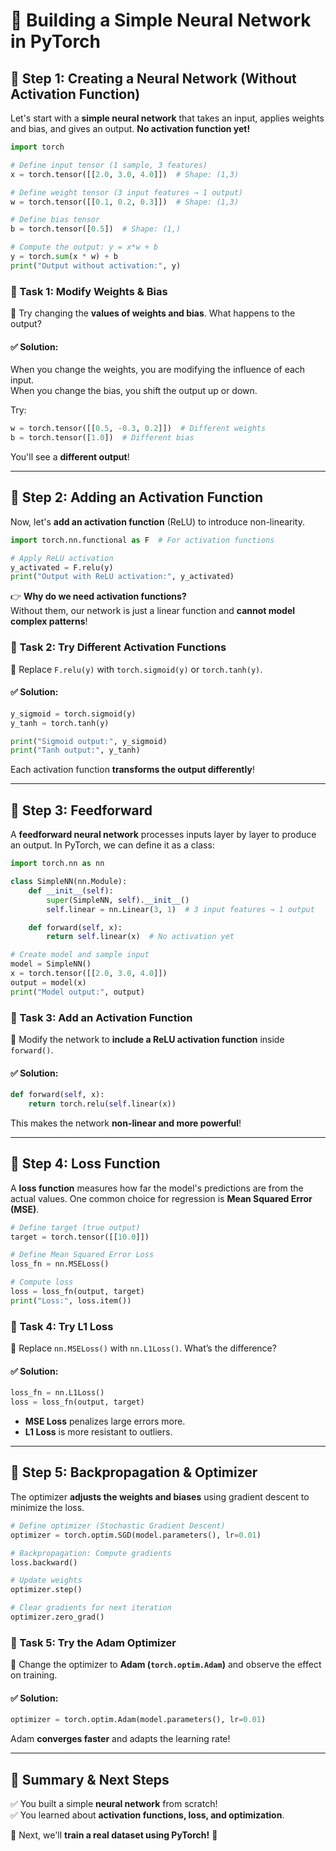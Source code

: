 # 🧠 Building a Simple Neural Network in PyTorch  

## 🔹 Step 1: Creating a Neural Network (Without Activation Function)  

Let's start with a **simple neural network** that takes an input, applies weights and bias, and gives an output. **No activation function yet!**  

```python
import torch

# Define input tensor (1 sample, 3 features)
x = torch.tensor([[2.0, 3.0, 4.0]])  # Shape: (1,3)

# Define weight tensor (3 input features → 1 output)
w = torch.tensor([[0.1, 0.2, 0.3]])  # Shape: (1,3)

# Define bias tensor
b = torch.tensor([0.5])  # Shape: (1,)

# Compute the output: y = x*w + b
y = torch.sum(x * w) + b
print("Output without activation:", y)
```

### 🎯 Task 1: Modify Weights & Bias  
🔹 Try changing the **values of weights and bias**. What happens to the output?  

#### ✅ Solution:  
When you change the weights, you are modifying the influence of each input.  
When you change the bias, you shift the output up or down.  

Try:  
```python
w = torch.tensor([[0.5, -0.3, 0.2]])  # Different weights
b = torch.tensor([1.0])  # Different bias
```
You'll see a **different output**!  

---

## 🔹 Step 2: Adding an Activation Function  

Now, let's **add an activation function** (ReLU) to introduce non-linearity.  

```python
import torch.nn.functional as F  # For activation functions

# Apply ReLU activation
y_activated = F.relu(y)
print("Output with ReLU activation:", y_activated)
```

👉 **Why do we need activation functions?**  
Without them, our network is just a linear function and **cannot model complex patterns**!  

### 🎯 Task 2: Try Different Activation Functions  
🔹 Replace `F.relu(y)` with `torch.sigmoid(y)` or `torch.tanh(y)`.  

#### ✅ Solution:  
```python
y_sigmoid = torch.sigmoid(y)
y_tanh = torch.tanh(y)

print("Sigmoid output:", y_sigmoid)
print("Tanh output:", y_tanh)
```
Each activation function **transforms the output differently**!  

---

## 🔹 Step 3: Feedforward  

A **feedforward neural network** processes inputs layer by layer to produce an output. In PyTorch, we can define it as a class:  

```python
import torch.nn as nn

class SimpleNN(nn.Module):
    def __init__(self):
        super(SimpleNN, self).__init__()
        self.linear = nn.Linear(3, 1)  # 3 input features → 1 output

    def forward(self, x):
        return self.linear(x)  # No activation yet

# Create model and sample input
model = SimpleNN()
x = torch.tensor([[2.0, 3.0, 4.0]])
output = model(x)
print("Model output:", output)
```

### 🎯 Task 3: Add an Activation Function  
🔹 Modify the network to **include a ReLU activation function** inside `forward()`.  

#### ✅ Solution:  
```python
def forward(self, x):
    return torch.relu(self.linear(x))
```
This makes the network **non-linear and more powerful**!  

---

## 🔹 Step 4: Loss Function  

A **loss function** measures how far the model's predictions are from the actual values. One common choice for regression is **Mean Squared Error (MSE)**.  

```python
# Define target (true output)
target = torch.tensor([[10.0]])

# Define Mean Squared Error Loss
loss_fn = nn.MSELoss()

# Compute loss
loss = loss_fn(output, target)
print("Loss:", loss.item())
```

### 🎯 Task 4: Try L1 Loss  
🔹 Replace `nn.MSELoss()` with `nn.L1Loss()`. What’s the difference?  

#### ✅ Solution:  
```python
loss_fn = nn.L1Loss()
loss = loss_fn(output, target)
```
- **MSE Loss** penalizes large errors more.  
- **L1 Loss** is more resistant to outliers.  

---

## 🔹 Step 5: Backpropagation & Optimizer  

The optimizer **adjusts the weights and biases** using gradient descent to minimize the loss.  

```python
# Define optimizer (Stochastic Gradient Descent)
optimizer = torch.optim.SGD(model.parameters(), lr=0.01)

# Backpropagation: Compute gradients
loss.backward()

# Update weights
optimizer.step()

# Clear gradients for next iteration
optimizer.zero_grad()
```

### 🎯 Task 5: Try the Adam Optimizer  
🔹 Change the optimizer to **Adam (`torch.optim.Adam`)** and observe the effect on training.  

#### ✅ Solution:  
```python
optimizer = torch.optim.Adam(model.parameters(), lr=0.01)
```
Adam **converges faster** and adapts the learning rate!  

---

## 🎉 Summary & Next Steps  

✅ You built a simple **neural network** from scratch!  
✅ You learned about **activation functions, loss, and optimization**.  

💚 Next, we'll **train a real dataset using PyTorch!** 🚀  

